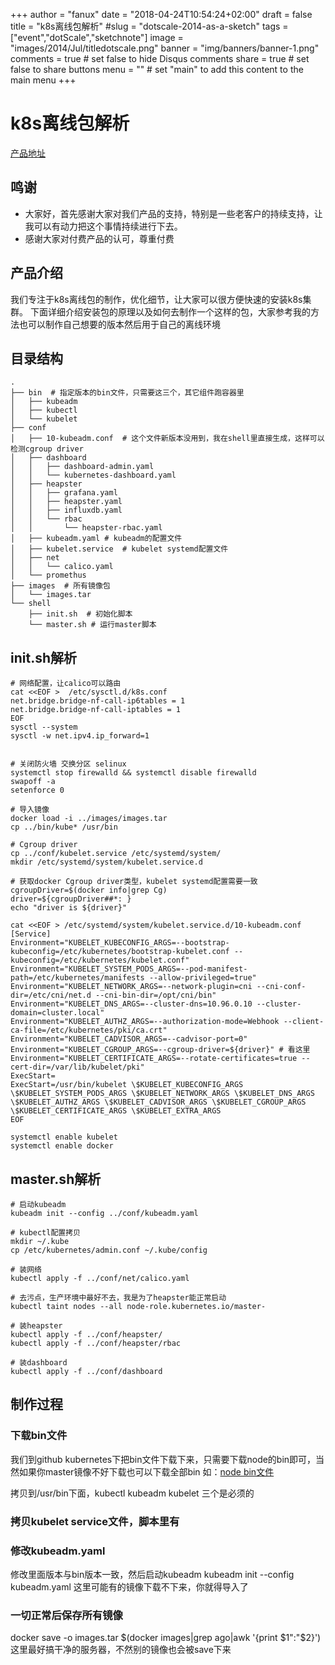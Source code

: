 +++
author = "fanux"
date = "2018-04-24T10:54:24+02:00"
draft = false
title = "k8s离线包解析"
#slug = "dotscale-2014-as-a-sketch"
tags = ["event","dotScale","sketchnote"]
image = "images/2014/Jul/titledotscale.png"
banner = "img/banners/banner-1.png"
comments = true     # set false to hide Disqus comments
share = true        # set false to share buttons
menu = ""           # set "main" to add this content to the main menu
+++

# k8s离线包解析
[产品地址](http://sealyun.com/pro/products/)
## 鸣谢
* 大家好，首先感谢大家对我们产品的支持，特别是一些老客户的持续支持，让我可以有动力把这个事情持续进行下去。
* 感谢大家对付费产品的认可，尊重付费

## 产品介绍
我们专注于k8s离线包的制作，优化细节，让大家可以很方便快速的安装k8s集群。
下面详细介绍安装包的原理以及如何去制作一个这样的包，大家参考我的方法也可以制作自己想要的版本然后用于自己的离线环境
<!--more-->

## 目录结构
```
.
├── bin  # 指定版本的bin文件，只需要这三个，其它组件跑容器里
│   ├── kubeadm
│   ├── kubectl
│   └── kubelet
├── conf
│   ├── 10-kubeadm.conf  # 这个文件新版本没用到，我在shell里直接生成，这样可以检测cgroup driver
│   ├── dashboard
│   │   ├── dashboard-admin.yaml
│   │   └── kubernetes-dashboard.yaml
│   ├── heapster
│   │   ├── grafana.yaml
│   │   ├── heapster.yaml
│   │   ├── influxdb.yaml
│   │   └── rbac
│   │       └── heapster-rbac.yaml
│   ├── kubeadm.yaml # kubeadm的配置文件
│   ├── kubelet.service  # kubelet systemd配置文件
│   ├── net
│   │   └── calico.yaml
│   └── promethus
├── images  # 所有镜像包
│   └── images.tar
└── shell
    ├── init.sh  # 初始化脚本
    └── master.sh # 运行master脚本
```

## init.sh解析
```
# 网络配置，让calico可以路由
cat <<EOF >  /etc/sysctl.d/k8s.conf
net.bridge.bridge-nf-call-ip6tables = 1
net.bridge.bridge-nf-call-iptables = 1
EOF
sysctl --system
sysctl -w net.ipv4.ip_forward=1


# 关闭防火墙 交换分区 selinux
systemctl stop firewalld && systemctl disable firewalld
swapoff -a
setenforce 0

# 导入镜像
docker load -i ../images/images.tar
cp ../bin/kube* /usr/bin

# Cgroup driver
cp ../conf/kubelet.service /etc/systemd/system/
mkdir /etc/systemd/system/kubelet.service.d

# 获取docker Cgroup driver类型，kubelet systemd配置需要一致
cgroupDriver=$(docker info|grep Cg)
driver=${cgroupDriver##*: }
echo "driver is ${driver}"

cat <<EOF > /etc/systemd/system/kubelet.service.d/10-kubeadm.conf
[Service]
Environment="KUBELET_KUBECONFIG_ARGS=--bootstrap-kubeconfig=/etc/kubernetes/bootstrap-kubelet.conf --kubeconfig=/etc/kubernetes/kubelet.conf"
Environment="KUBELET_SYSTEM_PODS_ARGS=--pod-manifest-path=/etc/kubernetes/manifests --allow-privileged=true"
Environment="KUBELET_NETWORK_ARGS=--network-plugin=cni --cni-conf-dir=/etc/cni/net.d --cni-bin-dir=/opt/cni/bin"
Environment="KUBELET_DNS_ARGS=--cluster-dns=10.96.0.10 --cluster-domain=cluster.local"
Environment="KUBELET_AUTHZ_ARGS=--authorization-mode=Webhook --client-ca-file=/etc/kubernetes/pki/ca.crt"
Environment="KUBELET_CADVISOR_ARGS=--cadvisor-port=0"
Environment="KUBELET_CGROUP_ARGS=--cgroup-driver=${driver}" # 看这里
Environment="KUBELET_CERTIFICATE_ARGS=--rotate-certificates=true --cert-dir=/var/lib/kubelet/pki"
ExecStart=
ExecStart=/usr/bin/kubelet \$KUBELET_KUBECONFIG_ARGS \$KUBELET_SYSTEM_PODS_ARGS \$KUBELET_NETWORK_ARGS \$KUBELET_DNS_ARGS \$KUBELET_AUTHZ_ARGS \$KUBELET_CADVISOR_ARGS \$KUBELET_CGROUP_ARGS \$KUBELET_CERTIFICATE_ARGS \$KUBELET_EXTRA_ARGS
EOF

systemctl enable kubelet
systemctl enable docker
```

## master.sh解析
```
# 启动kubeadm
kubeadm init --config ../conf/kubeadm.yaml

# kubectl配置拷贝
mkdir ~/.kube
cp /etc/kubernetes/admin.conf ~/.kube/config

# 装网络
kubectl apply -f ../conf/net/calico.yaml

# 去污点，生产环境中最好不去，我是为了heapster能正常启动
kubectl taint nodes --all node-role.kubernetes.io/master-

# 装heapster
kubectl apply -f ../conf/heapster/
kubectl apply -f ../conf/heapster/rbac

# 装dashboard
kubectl apply -f ../conf/dashboard
```

## 制作过程

### 下载bin文件
我们到github kubernetes下把bin文件下载下来，只需要下载node的bin即可，当然如果你master镜像不好下载也可以下载全部bin
如：[node bin文件](https://dl.k8s.io/v1.10.3/kubernetes-node-linux-amd64.tar.gz)

拷贝到/usr/bin下面，kubectl kubeadm kubelet 三个是必须的

### 拷贝kubelet service文件，脚本里有

### 修改kubeadm.yaml
修改里面版本与bin版本一致，然后启动kubeadm  kubeadm init --config kubeadm.yaml
这里可能有的镜像下载不下来，你就得导入了

### 一切正常后保存所有镜像
docker save -o images.tar $(docker images|grep ago|awk '{print $1":"$2}')
这里最好搞干净的服务器，不然别的镜像也会被save下来


